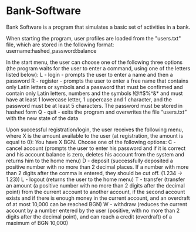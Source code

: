 # Bank-Software

Bank Software is a program that simulates a basic set of activities in a bank.

When starting the program, user profiles are loaded from the "users.txt" file, which are stored in the following format:
username:hashed_password:balance

In the start menu, the user can choose one of the following three options (the program waits for the user to enter a command, using one of the letters listed below):
L - login - prompts the user to enter a name and then a password
R - register - prompts the user to enter a free name that contains only Latin letters or symbols and a password that must be confirmed and contain only Latin letters, numbers and the symbols !@#$%^&* and must have at least 1 lowercase letter, 1 uppercase and 1 character, and the password must be at least 5 characters. The password must be stored in hashed form
Q - quit - exits the program and overwrites the file “users.txt” with the new state of the data

Upon successful registration/login, the user receives the following menu, where X is the amount available to the user (at registration, the amount is equal to 0):
You have X BGN. Choose one of the following options:
C - cancel account (prompts the user to enter his password and if it is correct and his account balance is zero, deletes his account from the system and returns him to the home menu)
D - deposit (successfully deposited a positive number with no more than 2 decimal places. If a number with more than 2 digits after the comma is entered, they should be cut off. (1.234 -> 1.23))
L - logout (returns the user to the home menu)
T - transfer (transfer an amount (a positive number with no more than 2 digits after the decimal point) from the current account to another account, if the second account exists and if there is enough money in the current account, and an overdraft of at most 10,000 can be reached BGN)
W - withdraw (reduces the current account by a number entered by the user (positive, with no more than 2 digits after the decimal point), and can reach a credit (overdraft) of a maximum of BGN 10,000)
